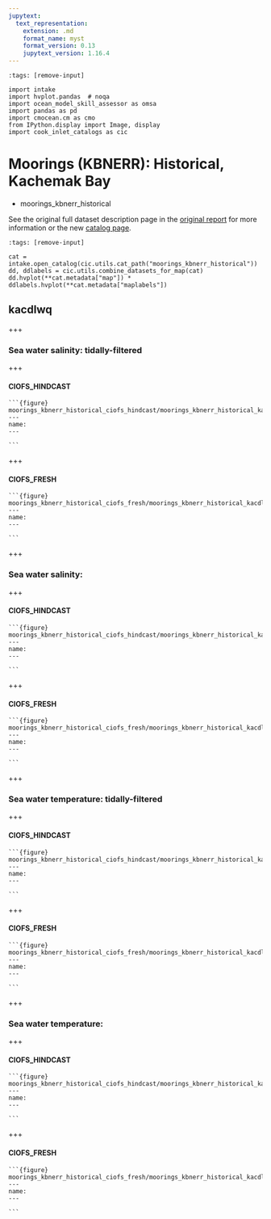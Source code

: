 ```yaml
---
jupytext:
  text_representation:
    extension: .md
    format_name: myst
    format_version: 0.13
    jupytext_version: 1.16.4
---
```


```{code-cell}
:tags: [remove-input]

import intake
import hvplot.pandas  # noqa
import ocean_model_skill_assessor as omsa
import pandas as pd
import cmocean.cm as cmo
from IPython.display import Image, display
import cook_inlet_catalogs as cic
```

# Moorings (KBNERR): Historical, Kachemak Bay

* moorings_kbnerr_historical

See the original full dataset description page in the [original report](https://ciofs.axds.co/outputs/pages/data/moorings_kbnerr_historical.html) for more information or the new [catalog page](https://cook-inlet-catalogs.readthedocs.io/en/latest/demo_notebooks/moorings_kbnerr_historical.html).

```{code-cell}
:tags: [remove-input]

cat = intake.open_catalog(cic.utils.cat_path("moorings_kbnerr_historical"))
dd, ddlabels = cic.utils.combine_datasets_for_map(cat)
dd.hvplot(**cat.metadata["map"]) * ddlabels.hvplot(**cat.metadata["maplabels"])
```

## kacdlwq


+++

### Sea water salinity: tidally-filtered

+++

#### CIOFS_HINDCAST



````{div} full-width                
```{figure} moorings_kbnerr_historical_ciofs_hindcast/moorings_kbnerr_historical_kacdlwq_salt_subtidal.png
---
name: 
---

```
````


+++

#### CIOFS_FRESH



````{div} full-width                
```{figure} moorings_kbnerr_historical_ciofs_fresh/moorings_kbnerr_historical_kacdlwq_salt_subtidal.png
---
name: 
---

```
````


+++

### Sea water salinity: 

+++

#### CIOFS_HINDCAST



````{div} full-width                
```{figure} moorings_kbnerr_historical_ciofs_hindcast/moorings_kbnerr_historical_kacdlwq_salt.png
---
name: 
---

```
````


+++

#### CIOFS_FRESH



````{div} full-width                
```{figure} moorings_kbnerr_historical_ciofs_fresh/moorings_kbnerr_historical_kacdlwq_salt.png
---
name: 
---

```
````


+++

### Sea water temperature: tidally-filtered

+++

#### CIOFS_HINDCAST



````{div} full-width                
```{figure} moorings_kbnerr_historical_ciofs_hindcast/moorings_kbnerr_historical_kacdlwq_temp_subtidal.png
---
name: 
---

```
````


+++

#### CIOFS_FRESH



````{div} full-width                
```{figure} moorings_kbnerr_historical_ciofs_fresh/moorings_kbnerr_historical_kacdlwq_temp_subtidal.png
---
name: 
---

```
````


+++

### Sea water temperature: 

+++

#### CIOFS_HINDCAST



````{div} full-width                
```{figure} moorings_kbnerr_historical_ciofs_hindcast/moorings_kbnerr_historical_kacdlwq_temp.png
---
name: 
---

```
````


+++

#### CIOFS_FRESH



````{div} full-width                
```{figure} moorings_kbnerr_historical_ciofs_fresh/moorings_kbnerr_historical_kacdlwq_temp.png
---
name: 
---

```
````
